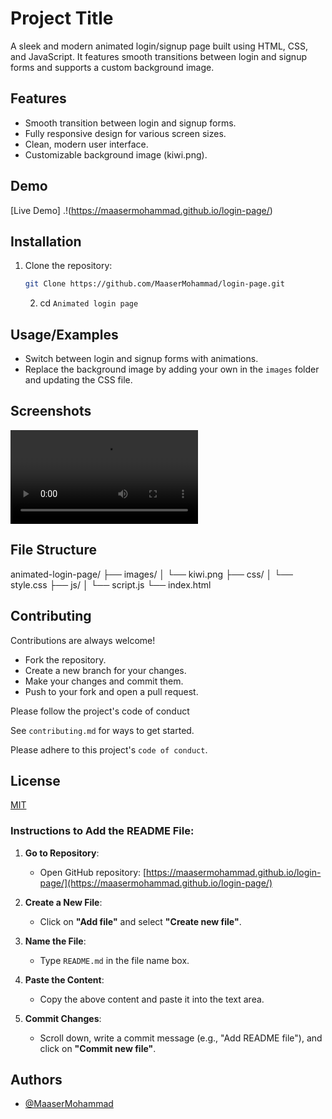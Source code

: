
# Project Title

 A sleek and modern animated login/signup page built using HTML, CSS, and JavaScript. It features smooth transitions between login and signup forms and supports a custom background image.


## Features

- Smooth transition between login and signup forms.
- Fully responsive design for various screen sizes.
- Clean, modern user interface.
- Customizable background image (kiwi.png).


## Demo

[Live Demo]  .!(https://maasermohammad.github.io/login-page/)


## Installation

1. Clone the repository:
   ```bash
   git Clone https://github.com/MaaserMohammad/login-page.git
   ```
   2. cd 
    `Animated login page`
## Usage/Examples

- Switch between login and signup forms with animations.
- Replace the background image by adding your own in the `images` folder and updating the CSS file.

## Screenshots

![Desktop view]( ./image/loginpageview.mp4)


## File Structure 

animated-login-page/
├── images/
│   └── kiwi.png
├── css/
│   └── style.css
├── js/
│   └── script.js
└── index.html

## Contributing

Contributions are always welcome! 

- Fork the repository.
- Create a new branch for your changes.
- Make your changes and commit them.
- Push to your fork and open a pull request.

Please follow the project's code of conduct



See `contributing.md` for ways to get started.

Please adhere to this project's `code of conduct`.


## License

[MIT](https://choosealicense.com/licenses/mit/)


### Instructions to Add the README File:

1. **Go to Repository**:
    - Open GitHub repository: [https://maasermohammad.github.io/login-page/](https://maasermohammad.github.io/login-page/)

2. **Create a New File**:
   - Click on **"Add file"** and select **"Create new file"**.

3. **Name the File**:
   - Type `README.md` in the file name box.

4. **Paste the Content**:
   - Copy the above content and paste it into the text area.

5. **Commit Changes**:
   - Scroll down, write a commit message (e.g., "Add README file"), and click on **"Commit new file"**.



## Authors

- [@MaaserMohammad](https://github.com/MaaserMohammad )